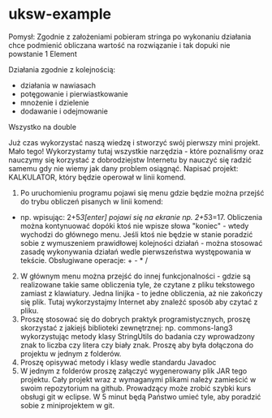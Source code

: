 # uksw-example

Pomysł:
Zgodnie z założeniami pobieram stringa
po wykonaniu działania chce podmienić obliczana wartość na rozwiązanie 
i tak dopuki nie powstanie 1 Element


Działania zgodnie z kolejnością:
- działania w nawiasach
- potęgowanie i pierwiastkowanie
- mnożenie i dzielenie
- dodawanie i odejmowanie


Wszystko na double


Już czas wykorzystać naszą wiedzę i stworzyć swój pierwszy mini projekt. Mało tego! Wykorzystamy tutaj wszystkie narzędzia - które poznaliśmy oraz nauczymy się korzystać z dobrodziejstw Internetu by nauczyć się radzić samemu gdy nie wiemy jak dany problem osiągnąć.
Napisać projekt: KALKULATOR, który będzie operował w linii komend.
1) Po uruchomieniu programu pojawi się menu gdzie będzie można przejść do trybu obliczeń pisanych w linii komend:
- np. wpisując: 2+5*3[enter] pojawi się na ekranie np. 2+5*3=17.
Obliczenia można kontynuować dopóki ktoś nie wpisze słowa "koniec" - wtedy wychodzi do głównego menu. Jeśli ktoś nie będzie w stanie poradzić sobie z wymuszeniem prawidłowej kolejności działań - można stosować zasadę wykonywania działań wedle pierwszeństwa występowania w tekście. Obsługiwane operacje: + - * /
2) W głównym menu można przejść do innej funkcjonalności - gdzie są realizowane takie same obliczenia tyle, że czytane z pliku tekstowego zamiast z klawiatury. Jedna linijka - to jedne obliczenia, aż nie zakończy się plik. Tutaj wykorzystajmy Internet aby znaleźć sposób aby czytać z pliku.
3) Proszę stosować się do dobrych praktyk programistycznych, proszę skorzystać z jakiejś biblioteki zewnętrznej: np. commons-lang3 wykorzystując metody klasy StringUtils do badania czy wprowadzony znak to liczba czy litera czy biały znak. Proszę aby była dołączona do projektu w jednym z folderów.
4) Proszę opisywać metody i klasy wedle standardu Javadoc
5) W jednym z folderów proszę załączyć wygenerowany plik JAR tego projektu.
Cały projekt wraz z wymaganymi plikami należy zamieścić w swoim repozytorium na github. Prowadzący może zrobić szybki kurs obsługi git w eclipse. W 5 minut będą Państwo umieć tyle, aby poradzić sobie z miniprojektem w git.
